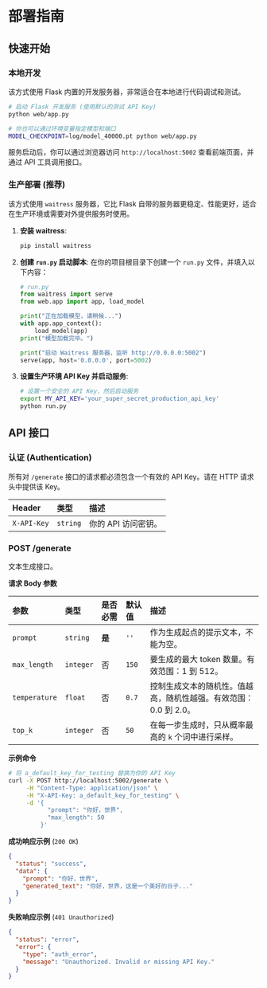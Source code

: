 # 部署指南

## 快速开始

### 本地开发

该方式使用 Flask 内置的开发服务器，非常适合在本地进行代码调试和测试。

```bash
# 启动 Flask 开发服务 (使用默认的测试 API Key)
python web/app.py

# 你也可以通过环境变量指定模型和端口
MODEL_CHECKPOINT=log/model_40000.pt python web/app.py
```

服务启动后，你可以通过浏览器访问 `http://localhost:5002` 查看前端页面，并通过 API 工具调用接口。

### 生产部署 (推荐)

该方式使用 `waitress` 服务器，它比 Flask 自带的服务器更稳定、性能更好，适合在生产环境或需要对外提供服务时使用。

1.  **安装 waitress**:

    ```bash
    pip install waitress
    ```

2.  **创建 `run.py` 启动脚本**:
    在你的项目根目录下创建一个 `run.py` 文件，并填入以下内容：

    ```python
    # run.py
    from waitress import serve
    from web.app import app, load_model

    print("正在加载模型，请稍候...")
    with app.app_context():
        load_model(app)
    print("模型加载完毕。")

    print("启动 Waitress 服务器，监听 http://0.0.0.0:5002")
    serve(app, host='0.0.0.0', port=5002)
    ```

3.  **设置生产环境 API Key 并启动服务**:

    ```bash
    # 设置一个安全的 API Key，然后启动服务
    export MY_API_KEY='your_super_secret_production_api_key'
    python run.py
    ```

## API 接口

### 认证 (Authentication)

所有对 `/generate` 接口的请求都必须包含一个有效的 API Key。请在 HTTP 请求头中提供该 Key。

| Header      | 类型     | 描述                |
| :---------- | :------- | :------------------ |
| `X-API-Key` | `string` | 你的 API 访问密钥。 |

### POST /generate

文本生成接口。

**请求 Body 参数**

| 参数          | 类型      | 是否必需 | 默认值 | 描述                                                             |
| :------------ | :-------- | :------- | :----- | :--------------------------------------------------------------- |
| `prompt`      | `string`  | **是**   | `''`   | 作为生成起点的提示文本，不能为空。                               |
| `max_length`  | `integer` | 否       | `150`  | 要生成的最大 token 数量。有效范围：1 到 512。                    |
| `temperature` | `float`   | 否       | `0.7`  | 控制生成文本的随机性。值越高，随机性越强。有效范围：0.0 到 2.0。 |
| `top_k`       | `integer` | 否       | `50`   | 在每一步生成时，只从概率最高的 `k` 个词中进行采样。              |

**示例命令**

```bash
# 将 a_default_key_for_testing 替换为你的 API Key
curl -X POST http://localhost:5002/generate \
     -H "Content-Type: application/json" \
     -H "X-API-Key: a_default_key_for_testing" \
     -d '{
           "prompt": "你好，世界",
           "max_length": 50
         }'
```

**成功响应示例** (`200 OK`)

```json
{
  "status": "success",
  "data": {
    "prompt": "你好，世界",
    "generated_text": "你好，世界，这是一个美好的日子..."
  }
}
```

**失败响应示例** (`401 Unauthorized`)

```json
{
  "status": "error",
  "error": {
    "type": "auth_error",
    "message": "Unauthorized. Invalid or missing API Key."
  }
}
```
